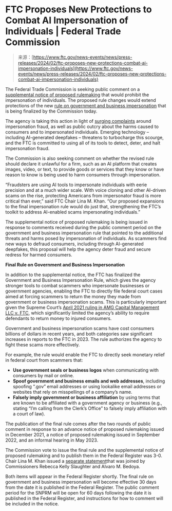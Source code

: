 <!--yml
category: 未分类
date: 2024-05-27 14:59:35
-->

# FTC Proposes New Protections to Combat AI Impersonation of Individuals | Federal Trade Commission

> 来源：[https://www.ftc.gov/news-events/news/press-releases/2024/02/ftc-proposes-new-protections-combat-ai-impersonation-individuals](https://www.ftc.gov/news-events/news/press-releases/2024/02/ftc-proposes-new-protections-combat-ai-impersonation-individuals)

The Federal Trade Commission is seeking public comment on a [supplemental notice of proposed rulemaking](/system/files/ftc_gov/pdf/r207000_impersonation_snprm.pdf) that would prohibit the impersonation of individuals. The proposed rule changes would extend protections of the new [rule on government and business impersonation](/system/files/ftc_gov/pdf/r207000_govt_biz_impersonation_rule.pdf) that is being finalized by the Commission today.

The agency is taking this action in light of [surging complaints](https://www.ftc.gov/news-events/news/press-releases/2024/02/nationwide-fraud-losses-top-10-billion-2023-ftc-steps-efforts-protect-public) around impersonation fraud, as well as public outcry about the harms caused to consumers and to impersonated individuals. Emerging technology – including AI-generated deepfakes – threatens to turbocharge this scourge, and the FTC is committed to using all of its tools to detect, deter, and halt impersonation fraud.

The Commission is also seeking comment on whether the revised rule should declare it unlawful for a firm, such as an AI platform that creates images, video, or text, to provide goods or services that they know or have reason to know is being used to harm consumers through impersonation.

“Fraudsters are using AI tools to impersonate individuals with eerie precision and at a much wider scale. With voice cloning and other AI-driven scams on the rise, protecting Americans from impersonator fraud is more critical than ever,” said FTC Chair Lina M. Khan. “Our proposed expansions to the final impersonation rule would do just that, strengthening the FTC’s toolkit to address AI-enabled scams impersonating individuals.”

The supplemental notice of proposed rulemaking is being issued in response to comments received during the public comment period on the government and business impersonation rule that pointed to the additional threats and harms posed by impersonation of individuals. As scammers find new ways to defraud consumers, including through AI-generated deepfakes, this proposal will help the agency deter fraud and secure redress for harmed consumers.

**Final Rule on Government and Business Impersonation**

In addition to the supplemental notice, the FTC has finalized the Government and Business Impersonation Rule, which gives the agency stronger tools to combat scammers who impersonate businesses or government agencies, enabling the FTC to directly file federal court cases aimed at forcing scammers to return the money they made from government or business impersonation scams. This is particularly important given the Supreme Court’s [April 2021 ruling in AMG Capital Management LLC v. FTC](https://www.supremecourt.gov/opinions/20pdf/19-508_l6gn.pdf), which significantly limited the agency’s ability to require defendants to return money to injured consumers.

Government and business impersonation scams have cost consumers billions of dollars in recent years, and both categories saw significant increases in reports to the FTC in 2023\. The rule authorizes the agency to fight these scams more effectively.

For example, the rule would enable the FTC to directly seek monetary relief in federal court from scammers that:

*   **Use government seals or business logos** when communicating with consumers by mail or online.
*   **Spoof government and business emails and web addresses**, including spoofing “.gov” email addresses or using lookalike email addresses or websites that rely on misspellings of a company’s name.
*   **Falsely imply government or business affiliation** by using terms that are known to be affiliated with a government agency or business (e.g., stating “I’m calling from the Clerk’s Office” to falsely imply affiliation with a court of law). 

The publication of the final rule comes after the two rounds of public comment in response to an advance notice of proposed rulemaking issued in December 2021, a notice of proposed rulemaking issued in September 2022, and an informal hearing in May 2023.

The Commission vote to issue the final rule and the supplemental notice of proposed rulemaking and to publish them in the Federal Register was 3-0\. Chair Lina M. Khan issued a [separate statement](/legal-library/browse/cases-proceedings/public-statements/statement-chair-khan-joined-commissioners-slaughter-bedoya-regarding-final-trade-regulation-rule)that was joined by Commissioners Rebecca Kelly Slaughter and Alvaro M. Bedoya.

Both items will appear in the Federal Register shortly. The final rule on government and business impersonation will become effective 30 days from the date it is published in the Federal Register. The public comment period for the SNPRM will be open for 60 days following the date it is published in the Federal Register, and instructions for how to comment will be included in the notice.
